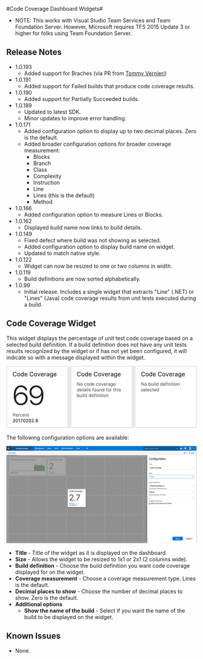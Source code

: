 #Code Coverage Dashboard Widgets#
* NOTE: This works with Visual Studio Team Services and Team Foundation Server. However, Microsoft requires TFS 2015 Update 3 or higher for folks using Team Foundation Server.

## Release Notes
* 1.0.193
    * Added support for Braches (via PR from [Tommy Vernieri](https://github.com/Blackbaud-TommyVernieri))
* 1.0.191
    * Added support for Failed builds that produce code coverage results.
* 1.0.190
    * Added support for Partially Succeeded builds.
* 1.0.189
    * Updated to latest SDK.
    * Minor updates to improve error handling.
* 1.0.171
    * Added configuration option to display up to two decimal places. Zero is the default.
    * Added broader configuration options for broader coverage measurement:
        * Blocks
        * Branch
        * Class
        * Complexity
        * Instruction
        * Line
        * Lines (this is the default)
        * Method
* 1.0.166
    * Added configuration option to measure Lines or Blocks.
* 1.0.162
    * Displayed build name now links to build details.
* 1.0.149
    * Fixed defect where build was not showing as selected.
    * Added configuration option to display build name on widget. 
    * Updated to match native style.
* 1.0.122
    * Widget can now be resized to one or two columns in width.
* 1.0.119
    * Build definitions are now sorted alphabetically.
* 1.0.99
    * Initial release. Includes a single widget that extracts "Line" (.NET) or "Lines" (Java) code coverage results from unit tests executed during a build.

## Code Coverage Widget
This widget displays the percentage of unit test code coverage based on a selected build definition. If a build definition does not have any unit tests results recognized by the widget or if has not yet been configured, it will indicate so with a message displayed within the widget.

![](img/preview1.png)

The following configuration options are available:

![](img/screenshots/configuration.png)

* **Title** - Title of the widget as it is displayed on the dashboard.
* **Size** - Allows the widget to be resized to 1x1 or 2x1 (2 columns wide).
* **Build definition** - Choose the build definition you want code coverage displayed for on the widget.
* **Coverage measurement** - Choose a coverage measurement type. Lines is the default.
* **Decimal places to show** - Choose the number of decimal places to show. Zero is the default.
* **Additional options**
    * **Show the name of the build** - Select if you want the name of the build to be displayed on the widget.

## Known Issues
* None.
